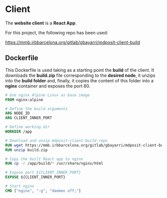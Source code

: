 # Client

The **website client** is a **React App**.

For this project, the following repo has been used:

https://mmb.irbbarcelona.org/gitlab/gbayarri/mdposit-client-build

## Dockerfile

This Dockerfile is used taking as a starting point the **build** of the client. It downloads the **build.zip** file corresponding to the **desired node**, it unzips into the **build folder** and, finally, it copies the content of this folder into a **nginx** container and exposes the port 80.

```Dockerfile
# Use nginx Alpine Linux as base image
FROM nginx:alpine

# Define the build arguments
ARG NODE_ID
ARG CLIENT_INNER_PORT

# Define working dir
WORKDIR /app

# Download and unzip mdposit-client-build repo
RUN wget https://mmb.irbbarcelona.org/gitlab/gbayarri/mdposit-client-build/-/raw/main/${NODE_ID}/build.zip
RUN unzip build.zip

# Copy the built React app to nginx
RUN cp -r /app/build/* /usr/share/nginx/html

# Expose port ${CLIENT_INNER_PORT}
EXPOSE ${CLIENT_INNER_PORT}

# Start nginx
CMD ["nginx", "-g", "daemon off;"]
```